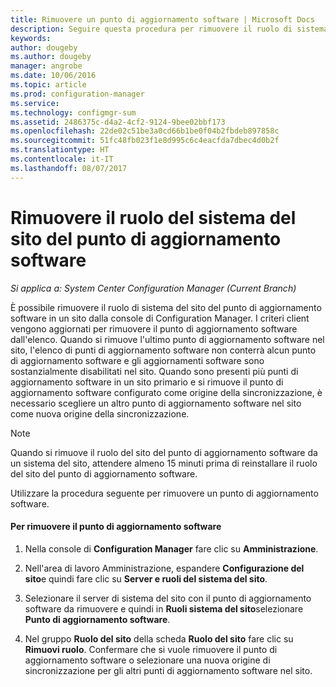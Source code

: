 ```yaml
---
title: Rimuovere un punto di aggiornamento software | Microsoft Docs
description: Seguire questa procedura per rimuovere il ruolo di sistema del sito del punto di aggiornamento software in un sito dalla console di Configuration Manager.
keywords: 
author: dougeby
ms.author: dougeby
manager: angrobe
ms.date: 10/06/2016
ms.topic: article
ms.prod: configuration-manager
ms.service: 
ms.technology: configmgr-sum
ms.assetid: 2486375c-d4a2-4cf2-9124-9bee02bbf173
ms.openlocfilehash: 22de02c51be3a0cd66b1be0f04b2fbdeb897858c
ms.sourcegitcommit: 51fc48fb023f1e8d995c6c4eacfda7dbec4d0b2f
ms.translationtype: HT
ms.contentlocale: it-IT
ms.lasthandoff: 08/07/2017
---
```

#  <a name="BKMK_RemoveSUP"></a> Rimuovere il ruolo del sistema del sito del punto di aggiornamento software  

*Si applica a: System Center Configuration Manager (Current Branch)*

È possibile rimuovere il ruolo di sistema del sito del punto di aggiornamento software in un sito dalla console di Configuration Manager. I criteri client vengono aggiornati per rimuovere il punto di aggiornamento software dall'elenco. Quando si rimuove l'ultimo punto di aggiornamento software nel sito, l'elenco di punti di aggiornamento software non conterrà alcun punto di aggiornamento software e gli aggiornamenti software sono sostanzialmente disabilitati nel sito. Quando sono presenti più punti di aggiornamento software in un sito primario e si rimuove il punto di aggiornamento software configurato come origine della sincronizzazione, è necessario scegliere un altro punto di aggiornamento software nel sito come nuova origine della sincronizzazione.  

> [!NOTE]  
>  Quando si rimuove il ruolo del sito del punto di aggiornamento software da un sistema del sito, attendere almeno 15 minuti prima di reinstallare il ruolo del sito del punto di aggiornamento software.  

 Utilizzare la procedura seguente per rimuovere un punto di aggiornamento software.  

#### <a name="to-remove-the-software-update-point"></a>Per rimuovere il punto di aggiornamento software  

1.  Nella console di **Configuration Manager** fare clic su **Amministrazione**.  

2.  Nell'area di lavoro Amministrazione, espandere **Configurazione del sito**e quindi fare clic su **Server e ruoli del sistema del sito**.  

3.  Selezionare il server di sistema del sito con il punto di aggiornamento software da rimuovere e quindi in **Ruoli sistema del sito**selezionare **Punto di aggiornamento software**.  

4.  Nel gruppo **Ruolo del sito** della scheda **Ruolo del sito** fare clic su **Rimuovi ruolo**. Confermare che si vuole rimuovere il punto di aggiornamento software o selezionare una nuova origine di sincronizzazione per gli altri punti di aggiornamento software nel sito.  
